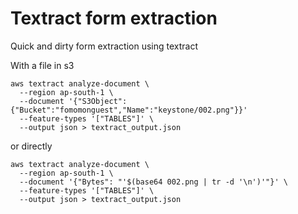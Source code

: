 # Textract form extraction 

Quick and dirty form extraction using textract 

With a file in s3 
```
aws textract analyze-document \
  --region ap-south-1 \
  --document '{"S3Object": {"Bucket":"fomomonguest","Name":"keystone/002.png"}}' 
  --feature-types '["TABLES"]' \
  --output json > textract_output.json
```
or directly 

```
aws textract analyze-document \
  --region ap-south-1 \
  --document '{"Bytes": "'$(base64 002.png | tr -d '\n')'"}' \
  --feature-types '["TABLES"]' \
  --output json > textract_output.json
```
